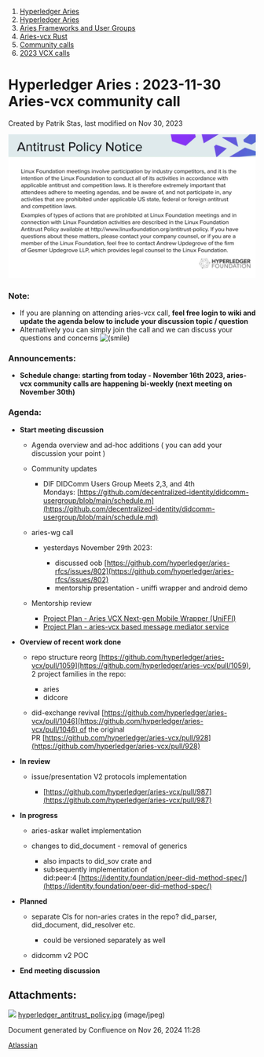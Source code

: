 1. [Hyperledger Aries](index.html)
2. [Hyperledger Aries](Hyperledger-Aries_18481154.html)
3. [Aries Frameworks and User Groups](Aries-Frameworks-and-User-Groups_18481290.html)
4. [Aries-vcx Rust](Aries-vcx-Rust_18499431.html)
5. [Community calls](Community-calls_18499459.html)
6. [2023 VCX calls](2023-VCX-calls_18517247.html)

# Hyperledger Aries : 2023-11-30 Aries-vcx community call

Created by Patrik Stas, last modified on Nov 30, 2023

![](attachments/18509131/18518934.jpg?height=250)

### **Note:**

- If you are planning on attending aries-vcx call, **feel free login to wiki and update the agenda below to include your discussion topic / question**
- Alternatively you can simply join the call and we can discuss your questions and concerns ![(smile)](images/icons/emoticons/smile.png)

### **Announcements:**

- **Schedule change: starting from today - November 16th 2023, aries-vcx community calls are happening bi-weekly (next meeting on November 30th)**

### **Agenda:**

- **Start meeting discussion**
  
  - Agenda overview and ad-hoc additions ( you can add your discussion your point )
  - Community updates
    
    - DIF DIDComm Users Group Meets 2,3, and 4th Mondays: [https://github.com/decentralized-identity/didcomm-usergroup/blob/main/schedule.m](https://github.com/decentralized-identity/didcomm-usergroup/blob/main/schedule.md)
  - aries-wg call
    
    - yesterdays November 29th 2023:
      
      - discussed oob [https://github.com/hyperledger/aries-rfcs/issues/802](https://github.com/hyperledger/aries-rfcs/issues/802)
      - mentorship presentation - uniffi wrapper and android demo
  - Mentorship review
    
    - [Project Plan - Aries VCX Next-gen Mobile Wrapper (UniFFI)](https://lf-hyperledger.atlassian.net/wiki/pages/viewpage.action?pageId=21960060)
    - [Project Plan - aries-vcx based message mediator service](https://lf-hyperledger.atlassian.net/wiki/spaces/INTERN/pages/21960090/Project+Plan+-+aries-vcx+based+message+mediator+service)
- **Overview of recent work done**
  
  - repo structure reorg [https://github.com/hyperledger/aries-vcx/pull/1059](https://github.com/hyperledger/aries-vcx/pull/1059), 2 project families in the repo:
    
    - aries
    - didcore
  - did-exchange revival [https://github.com/hyperledger/aries-vcx/pull/1046](https://github.com/hyperledger/aries-vcx/pull/1046) of the original PR [https://github.com/hyperledger/aries-vcx/pull/928](https://github.com/hyperledger/aries-vcx/pull/928)
- **In review**
  
  - issue/presentation V2 protocols implementation
    
    - [https://github.com/hyperledger/aries-vcx/pull/987](https://github.com/hyperledger/aries-vcx/pull/987)
- **In progress**
  
  - aries-askar wallet implementation
  - changes to did\_document - removal of generics
    
    - also impacts to did\_sov crate and
    - subsequently implementation of did:peer:4 [https://identity.foundation/peer-did-method-spec/](https://identity.foundation/peer-did-method-spec/)
- **Planned**
  
  - separate CIs for non-aries crates in the repo? did\_parser, did\_document, did\_resolver etc.
    
    - could be versioned separately as well
  - didcomm v2 POC

<!--THE END-->

- **End meeting discussion**

## Attachments:

![](images/icons/bullet_blue.gif) [hyperledger\_antitrust\_policy.jpg](attachments/18509131/18518934.jpg) (image/jpeg)

Document generated by Confluence on Nov 26, 2024 11:28

[Atlassian](http://www.atlassian.com/)
